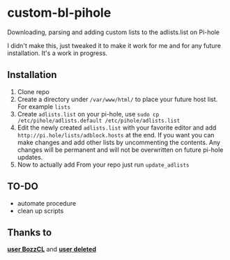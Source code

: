 # custom-bl-pihole
Downloading, parsing and adding custom lists to the adlists.list on Pi-hole

I didn't make this, just tweaked it to make it work for me and for any future installation. It's a work in progress.

## Installation

1. Clone repo
2. Create a directory under `/var/www/html/` to place your future host list. For example `lists`
3. Create `adlists.list` on your pi-hole, use `sudo cp /etc/pihole/adlists.default /etc/pihole/adlists.list`
4. Edit the newly created `adlists.list` with your favorite editor and add `http://pi.hole/lists/adblock.hosts` at the end. If you want you can make changes and add other lists by uncommenting the contents. Any changes will be permanent and will not be overwritten on future pi-hole updates.
5. Now to actually add From your repo just run `update_adlists`

## TO-DO
* automate procedure
* clean up scripts

## Thanks to
[**user BozzCL**](https://www.reddit.com/user/BozzCL/) and [**user deleted**](https://www.reddit.com/r/pihole/comments/59t5ft/is_there_a_newbfriendly_complete_guide_for_adding/d9cole7/)
